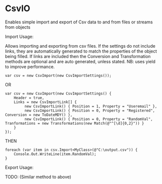 CsvIO
=====

Enables simple import and export of Csv data to and from files or streams from objects

Import Usage:

Allows importing and exporting from csv files. If the settings do not include links, they are automatically generated to match the properties of the object being filled. If links are included then the Conversion and Transformation methods are optional and are auto generated, unless stated. NB: uses yield to improve performance.
```
var csv = new CsvImport(new CsvImportSettings());
```
OR
```
var csv = new CsvImport(new CsvImportSettings() {
	Header = true,
	Links = new CsvImportLink[] {
		 new CsvImportLink() { Position = 1, Property = "Useremail" },
		 new CsvImportLink() { Position = 0, Property = "Registered", Conversion = new ToDateMDY() },
		 new CsvImportLink() { Position = 0, Property = "RandomVal", Tranformations = new Transformations(new Match(@"^[\d]{0,2}")) }
	}
});
```

THEN

```
foreach (var item in csv.Import<MyClass>(@"C:\output.csv")) {
	Console.Out.WriteLine(item.RandomVal);
}
```

Export Usage:

TODO: (Similar method to above)